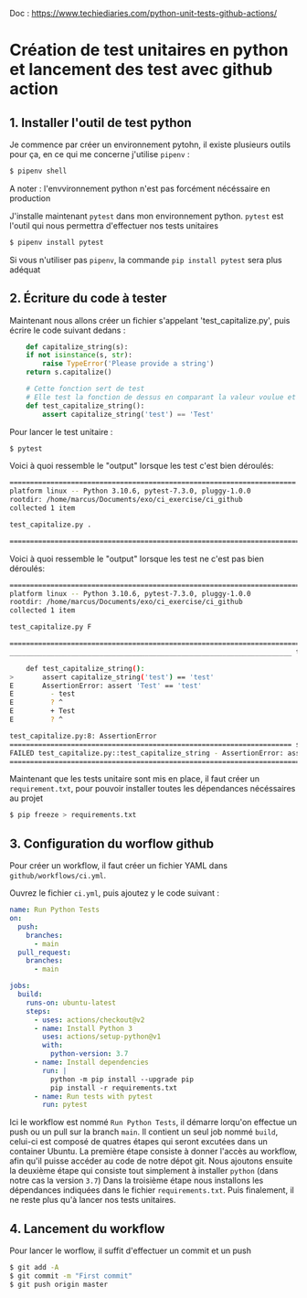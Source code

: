 Doc : https://www.techiediaries.com/python-unit-tests-github-actions/

# Création de test unitaires en python et lancement des test avec github action

## 1. Installer l'outil de test python

Je commence par créer un environnement pytohn, il existe plusieurs outils pour ça, en ce qui me concerne j'utilise `pipenv` :
```bash
$ pipenv shell
```
A noter : l'envvironnement python n'est pas forcément nécéssaire en production

J'installe maintenant `pytest` dans mon environnement python. `pytest` est l'outil qui nous permettra d'effectuer nos tests unitaires
```bash
$ pipenv install pytest
```
Si vous n'utiliser pas `pipenv`, la commande `pip install pytest` sera plus adéquat

## 2. Écriture du code à tester

Maintenant nous allons créer un fichier s'appelant 'test_capitalize.py', puis écrire le code suivant dedans :
```python
	def capitalize_string(s):
	if not isinstance(s, str):
		raise TypeError('Please provide a string')
	return s.capitalize()

	# Cette fonction sert de test
	# Elle test la fonction de dessus en comparant la valeur voulue et la valeur retournée 
	def test_capitalize_string():
		assert capitalize_string('test') == 'Test'
```

Pour lancer le test unitaire :
```bash
$ pytest
```

Voici à quoi ressemble le "output" lorsque les test c'est bien déroulés:
```bash
====================================================================== test session starts ================================================================================================
platform linux -- Python 3.10.6, pytest-7.3.0, pluggy-1.0.0
rootdir: /home/marcus/Documents/exo/ci_exercise/ci_github
collected 1 item                                                                                                                                                                                                    

test_capitalize.py .                                                                                                                                                                  [100%]

======================================================================== 1 passed in 0.00s =================================================================================================

``` 
Voici à quoi ressemble le "output" lorsque les test ne c'est pas bien déroulés:
```bash
======================================================================== test session starts ================================================================================================
platform linux -- Python 3.10.6, pytest-7.3.0, pluggy-1.0.0
rootdir: /home/marcus/Documents/exo/ci_exercise/ci_github
collected 1 item                                                                                                                                                                                                    

test_capitalize.py F                                                                                                                                                                   [100%]

============================================================================ FAILURES ======================================================================================================
_____________________________________________________________________ test_capitalize_string _______________________________________________________________________________________________

    def test_capitalize_string():
>       assert capitalize_string('test') == 'test'
E       AssertionError: assert 'Test' == 'test'
E         - test
E         ? ^
E         + Test
E         ? ^

test_capitalize.py:8: AssertionError
===================================================================== short test summary info ==============================================================================================
FAILED test_capitalize.py::test_capitalize_string - AssertionError: assert 'Test' == 'test'
======================================================================== 1 failed in 0.01s =================================================================================================

``` 
Maintenant que les tests unitaire sont mis en place, il faut créer un `requirement.txt`, pour pouvoir installer toutes les dépendances nécéssaires au projet

```bash
$ pip freeze > requirements.txt
```

## 3. Configuration du worflow github
Pour créer un workflow, il faut créer un fichier YAML dans `github/workflows/ci.yml`.

Ouvrez le fichier `ci.yml`, puis ajoutez y le code suivant :
```yaml
name: Run Python Tests
on:
  push:
    branches:
      - main
  pull_request:
    branches:
      - main

jobs:
  build:
    runs-on: ubuntu-latest
    steps:
      - uses: actions/checkout@v2
      - name: Install Python 3
        uses: actions/setup-python@v1
        with:
          python-version: 3.7
      - name: Install dependencies
        run: |
          python -m pip install --upgrade pip
          pip install -r requirements.txt
      - name: Run tests with pytest
        run: pytest 
```

Ici le workflow est nommé `Run Python Tests`, il démarre lorqu'on effectue un push ou un pull sur la branch `main`. Il contient un seul job nommé `build`, celui-ci est composé de quatres étapes qui seront excutées dans un container Ubuntu.
La première étape consiste à donner l'accès au workflow, afin qu'il puisse accéder au code de notre dépot git.
Nous ajoutons ensuite la deuxième étape qui consiste tout simplement à installer `python` (dans notre cas la version `3.7`)
Dans la troisième étape nous installons les dépendances indiquées dans le fichier `requirements.txt`.
Puis finalement, il ne reste plus qu'à lancer nos tests unitaires.

## 4. Lancement du workflow
Pour lancer le worflow, il suffit d'effectuer un commit et un push
```bash 
$ git add -A
$ git commit -m "First commit"
$ git push origin master 
``` 